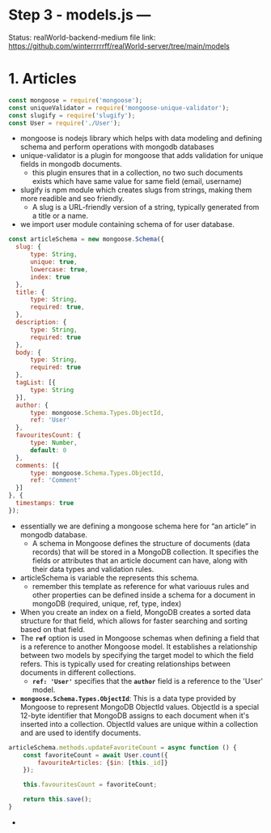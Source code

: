 # Step 3 - models.js —

Status: realWorld-backend-medium
file link: https://github.com/winterrrrrff/realWorld-server/tree/main/models

# 1. Articles

```jsx
const mongoose = require('mongoose');
const uniqueValidator = require('mongoose-unique-validator');
const slugify = require('slugify');
const User = require('./User');
```

- mongoose is nodejs library which helps with data modeling and defining schema and perform operations with mongodb databases
- unique-validator is a plugin for mongoose that adds validation for unique fields in mongodb documents.
    - this plugin ensures that in a collection, no two such documents exists which have same value for same field (email, username)
- slugify is npm module which creates slugs from strings, making them more readible and seo friendly.
    - A slug is a URL-friendly version of a string, typically generated from a title or a name.
- we import user module containing schema of for user database.

```jsx
const articleSchema = new mongoose.Schema({
  slug: {
      type: String,
      unique: true,
      lowercase: true,
      index: true
  },
  title: {
      type: String,
      required: true,
  },
  description: {
      type: String,
      required: true
  },
  body: {
      type: String,
      required: true
  },
  tagList: [{
      type: String
  }],
  author: {
      type: mongoose.Schema.Types.ObjectId,
      ref: 'User'
  },
  favouritesCount: {
      type: Number,
      default: 0
  },
  comments: [{
      type: mongoose.Schema.Types.ObjectId,
      ref: 'Comment'
  }]
}, {
  timestamps: true
});
```

- essentially we are defining a mongoose schema here for “an article” in mongodb database.
    - A schema in Mongoose defines the structure of documents (data records) that will be stored in a MongoDB collection. It specifies the fields or attributes that an article document can have, along with their data types and validation rules.
- articleSchema is variable the represents this schema.
    - remember this template as reference for what variouus rules and other properties can be defined inside a schema for a document in mongoDB (required, unique, ref, type, index)
- When you create an index on a field, MongoDB creates a sorted data structure for that field, which allows for faster searching and sorting based on that field.
- The **`ref`** option is used in Mongoose schemas when defining a field that is a reference to another Mongoose model. It establishes a relationship between two models by specifying the target model to which the field refers. This is typically used for creating relationships between documents in different collections.
    - **`ref: 'User'`** specifies that the **`author`** field is a reference to the 'User' model.
- **`mongoose.Schema.Types.ObjectId`**: This is a data type provided by Mongoose to represent MongoDB ObjectId values. ObjectId is a special 12-byte identifier that MongoDB assigns to each document when it's inserted into a collection. ObjectId values are unique within a collection and are used to identify documents.

```jsx
articleSchema.methods.updateFavoriteCount = async function () {
    const favoriteCount = await User.count({
        favouriteArticles: {$in: [this._id]}
    });

    this.favouritesCount = favoriteCount;

    return this.save();
}
```

-
